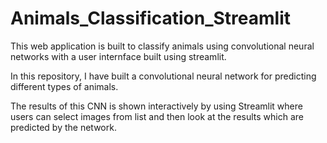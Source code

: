 # Animals_Classification_Streamlit
This web application is built to classify animals using convolutional neural networks with a user internface built using streamlit.

In this repository, I have built a convolutional neural network for predicting different types of animals.

The results of this CNN is shown interactively by using Streamlit where users can select images from list and then look at the 
results which are predicted by the network.
